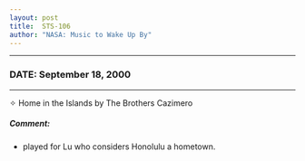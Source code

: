 ```yaml
---
layout: post
title:  STS-106
author: "NASA: Music to Wake Up By"
---
```


----
### DATE: September 18, 2000
----
✧ Home in the Islands by The Brothers Cazimero

##### Comment:
* played for Lu who considers Honolulu a hometown.

